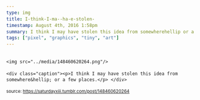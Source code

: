 ```yaml
---
type: img
title: I-think-I-ma--ha-e-stolen-
timestamp: August 4th, 2016 1:58pm
summary: I think I may have stolen this idea from somewherehellip or a few placesp 
tags: ["pixel", "graphics", "tiny", "art"]
---
```


                
                
                
                                                                                        <img src="../media/148460620264.png"/>
                                                                                          <div class="caption"><p>I think I may have stolen this idea from somewhere&hellip; or a few places.</p> </div>
                                    
                
                
                
                
                                
<small>source: https://saturdayxiii.tumblr.com/post/148460620264</small>